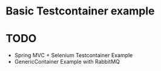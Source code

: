 # Basic Testcontainer example

# TODO
- Spring MVC + Selenium Testcontainer Example
- GenericContainer Example with RabbitMQ
